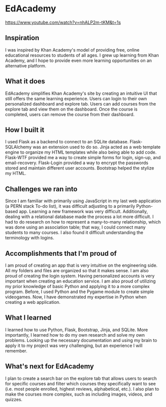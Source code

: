 # EdAcademy

https://www.youtube.com/watch?v=nhALP2m-tKM&t=1s 

## Inspiration
I was inspired by Khan Academy's model of providing free, online educational resources to students of all ages. I grew up learning from Khan Academy, and I hope to provide even more learning opportunities on an alternative platform.

## What it does
EdAcademy simplifies Khan Academy's site by creating an intuitive UI that still offers the same learning experience. Users can login to their own personalized dashboard and explore tab. Users can add courses from the explore tab and view them on the dashboard. Once the course is completed, users can remove the course from their dashboard.

## How I built it
I used Flask as a backend to connect to an SQLite database. Flask-SQLAlchemy was an extension used to do so. Jinja acted as a web template engine to organize my HTML templates while also being able to add code. Flask-WTF provided me a way to create simple forms for login, sign-up, and email-recovery. Flask-Login provided a way to encrypt the passwords stored and maintain different user accounts. Bootstrap helped the stylize my HTML. 

## Challenges we ran into
Since I am familiar with primarily using JavaScript in my last web application (a PERN stack To-do list), it was difficult adjusting to a primarily Python-based app. Learning a new framework was very difficult. Additionally, dealing with a relational database made the process a lot more difficult. I had to do research on how to represent a many-to-many relationship, which was done using an association table; that way, I could connect many students to many courses.  I also found it difficult understanding the terminology with logins.

## Accomplishments that I'm proud of
I am proud of creating an app that is very intuitive on the engineering side. All my folders and files are organized so that it makes sense. I am also proud of creating the login system. Having personalized accounts is very important when creating an education service. I am also proud of utilizing my prior knowledge of basic Python and applying it to a more complex program. Before, I used Python and the Pygame module to create simple videogames. Now, I have demonstrated my expertise in Python when creating a web application.

## What I learned
I learned how to use Python, Flask, Bootstrap, Jinja, and SQLite. More importantly, I learned how to do my own research and solve my own problems. Looking up the necessary documentation and using my brain to apply it to my project was very challenging, but an experience I will remember.

## What's next for EdAcademy
I plan to create a search bar on the explore tab that allows users to search for specific courses and filter which courses they specifically want to see (i.e. most people enrolled, highest reviews, alphabetical, etc.). I also plan to make the courses more complex, such as including images, videos, and quizzes.
